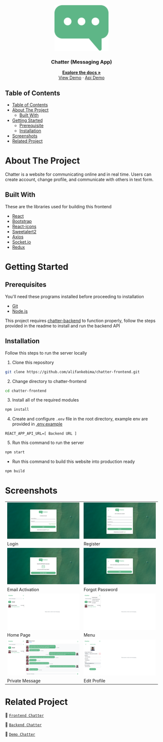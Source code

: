 <br />
<p align="center">
  <div align="center">
    <img height="150" src="./docs/readme/logo.svg" alt="chatter" border="0"/>
  </div>
  <h3 align="center">Chatter (Messaging App)</h3>
  <p align="center">
    <a href="https://github.com/alifankebima/chatter-frontend"><strong>Explore the docs »</strong></a>
    <br />
    <a href="https://chatter-frontend.vercel.app">View Demo</a>
    ·
    <a href="https://chatter-backend-production.up.railway.app">Api Demo</a>
  </p>
</p>

## Table of Contents

- [Table of Contents](#table-of-contents)
- [About The Project](#about-the-project)
  - [Built With](#built-with)
- [Getting Started](#getting-started)
  - [Prerequisite](#prerequisites)
  - [Installation](#installation)
- [Screenshots](#screenshots)
- [Related Project](#related-project)

# About The Project

Chatter is a website for communicating online and in real time. Users can create account, change profile, and communicate with others in text form.

## Built With

These are the libraries used for building this frontend

- [React](https://reactjs.org/)
- [Bootstrap](https://getbootstrap.com/)
- [React-icons](https://react-icons.github.io/react-icons/)
- [Sweetalert2](https://sweetalert2.github.io)
- [Axios](https://axios-http.com)
- [Socket.io](https://socket.io)
- [Redux](https://redux.js.org)

# Getting Started

## Prerequisites

You'll need these programs installed before proceeding to installation

- [Git](https://git-scm.com/downloads)
- [Node.js](https://nodejs.org/en/download)

This project requires [chatter-backend](https://github.com/alifankebima/chatter-backend) to function properly, follow the steps provided in the readme to install and run the backend API

## Installation

Follow this steps to run the server locally

1. Clone this repository

```sh
git clone https://github.com/alifankebima/chatter-frontend.git
```

2. Change directory to chatter-frontend

```sh
cd chatter-frontend
```

3. Install all of the required modules

```sh
npm install
```

4. Create and configure `.env` file in the root directory, example env are provided in [.env.example](./.env.example)

```env
REACT_APP_API_URL=[ Backend URL ]
```

5. Run this command to run the server

```sh
npm start
```

- Run this command to build this website into production ready

```sh
npm build
```

# Screenshots

<table>
  <tr>
    <td><img width="350px" src="./docs/readme/login.png" border="0" alt="Login" /></td>
    <td><img width="350px" src="./docs/readme/register.png" border="0"  alt="Register" /></td>
  </tr>
   <tr>
    <td>Login</td>
    <td>Register</td>
  </tr>
  <tr>
    <td><img width="350px" src="./docs/readme/email-activation.png" border="0" alt="Email Activation" /></td>
    <td><img width="350px" src="./docs/readme/forgot-password.png" border="0"  alt="Forgot Password" /></td>
  </tr>
   <tr>
    <td>Email Activation</td>
    <td>Forgot Password</td>
  </tr>
   <tr>
    <td><img width="350px" src="./docs/readme/home-page.png" border="0" alt="Home Page" /></td>
    <td><img width="350px" src="./docs/readme/menu.png" border="0" alt="Menu" /> </td>
  </tr>
   <tr>
    <td>Home Page</td>
    <td>Menu</td>
  </tr>
    <tr>
    <td><img width="350px" src="./docs/readme/private-message.png" border="0" alt="Private Message" /></td>
    <td><img width="350px" src="./docs/readme/edit-profile.png" border="0" alt="Edit Profile" /> </td>
  </tr>
   <tr>
    <td>Private Message</td>
    <td>Edit Profile</td>
  </tr>
</table>

# Related Project

:rocket: [`Frontend Chatter`](https://github.com/alifankebima/chatter-frontend)

:rocket: [`Backend Chatter`](https://github.com/alifankebima/chatter-backend)

:rocket: [`Demo Chatter`](https://chatter-frontend.vercel.app)
